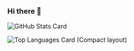 ### Hi there 👋

![GitHub Stats Card](https://github-readme-stats.vercel.app/api?username=zaki-joho&theme=tokyonight)

![Top Languages Card (Compact layout)](https://github-readme-stats.vercel.app/api/top-langs/?username=zaki-joho&layout=compact&theme=tokyonight)
<!--
**zaki-joho/zaki-joho** is a ✨ _special_ ✨ repository because its `README.md` (this file) appears on your GitHub profile.

Here are some ideas to get you started:

- 🔭 I’m currently working on ...
- 🌱 I’m currently learning ...
- 👯 I’m looking to collaborate on ...
- 🤔 I’m looking for help with ...
- 💬 Ask me about ...
- 📫 How to reach me: ...
- 😄 Pronouns: ...
- ⚡ Fun fact: ...
-->
